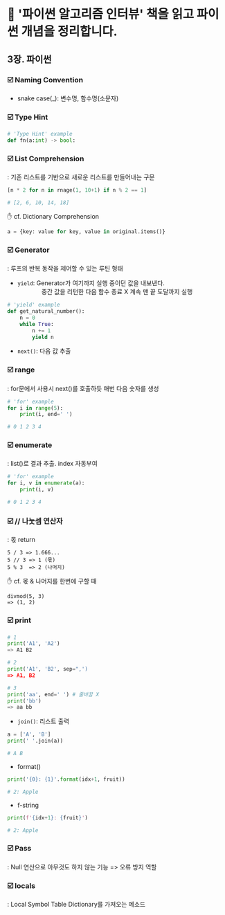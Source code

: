 # 📘 '파이썬 알고리즘 인터뷰' 책을 읽고 파이썬 개념을 정리합니다.

## 3장. 파이썬

### ☑️ Naming Convention

- snake case(\_): 변수명, 함수명(소문자)

### ☑️ Type Hint

```python
# 'Type Hint' example
def fn(a:int) -> bool:
```

### ☑️ List Comprehension

: 기존 리스트를 기반으로 새로운 리스트를 만들어내는 구문

```python
[n * 2 for n in rnage(1, 10+1) if n % 2 == 1]

# [2, 6, 10, 14, 18]
```

✋ cf. Dictionary Comprehension

```python
a = {key: value for key, value in original.items()}
```

### ☑️ Generator

: 루프의 반복 동작을 제어할 수 있는 루틴 형태

- `yield`: Generator가 여기까지 실행 중이던 값을 내보낸다. <br/>
  &nbsp;&nbsp;&nbsp;&nbsp;&nbsp;&nbsp;&nbsp;&nbsp;&nbsp;&nbsp;&nbsp;&nbsp;&nbsp;
  중간 값을 리턴한 다음 함수 종료 X 계속 맨 끝 도달까지 실행

```python
# 'yield' example
def get_natural_number():
    n = 0
    while True:
        n += 1
        yield n
```

- `next()`: 다음 값 추출

### ☑️ range

: for문에서 사용시 next()를 호출하듯 매번 다음 숫자를 생성

```python
# 'for' example
for i in range(5):
    print(i, end=' ')

# 0 1 2 3 4
```

### ☑️ enumerate

: list()로 결과 추출. index 자동부여

```python
# 'for' example
for i, v in enumerate(a):
    print(i, v)

# 0 1 2 3 4
```

### ☑️ // 나눗셈 연산자

: 몫 return

```
5 / 3 => 1.666...
5 // 3 => 1 (몫)
5 % 3  => 2 (나머지)
```

✋ cf. 몫 & 나머지를 한번에 구할 때

```
divmod(5, 3)
=> (1, 2)
```

### ☑️ print

```python
# 1
print('A1', 'A2')
=> A1 B2

# 2
print('A1', 'B2', sep=",')
=> A1, B2

# 3
print('aa', end=' ') # 줄바꿈 X
print('bb')
=> aa bb
```

- `join()`: 리스트 출력

```python
a = ['A', 'B']
print(' '.join(a))

# A B
```

- format()

```python
print('{0}: {1}'.format(idx+1, fruit))

# 2: Apple
```

- f-string

```python
print(f'{idx+1}: {fruit}')

# 2: Apple
```

### ☑️ Pass

: Null 연산으로 아무것도 하지 않는 기능 => 오류 방지 역할

### ☑️ locals

: Local Symbol Table Dictionary를 가져오는 메소드

